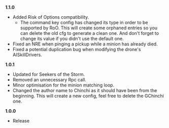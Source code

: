 **1.1.0**

* Added Risk of Options compatibility.
  * The command key config has changed its type in order to be supported by RoO. This will create some orphaned entries so you can delete the old cfg to generate a clean one. And don't forget to change its value if you didn't use the default one.
* Fixed an NRE when pinging a pickup while a minion has already died.
* Fixed a potential duplication bug when modifying the drone's AISkillDrivers.

**1.0.1**

* Updated for Seekers of the Storm.
* Removed an unnecessary Rpc call.
* Minor optimisation for the minion matching loop.
* Changed the author name to Chinchi as it should have been from the beginning. This will create a new config, feel free to delete the GChinchi one.

**1.0.0**

* Release